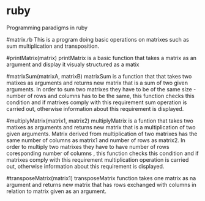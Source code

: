 # ruby
Programming paradigms in ruby

#matrix.rb
This is a program doing basic operations on matrixes such as sum multiplication and transposition.

#printMatrix(matrix)
printMatrix is a basic function that takes a matrix as an argument and display it visualy structured as a matix

#matrixSum(matrixA, matrixB)
matrixSum is a function that that takes two matixes as arguments and returns new matrix that is a sum of two given arguments.
In order to sum two matrixes they have to be of the same size - number of rows and columns has to be the same, this function checks this condition and if matrixes comply with this requirement sum operation is carried out, otherwise information about this requirement is displayed.

#multiplyMatrix(matrix1, matrix2)
multiplyMatrix is a funtion that takes two matixes as arguments and returns new matrix that is a multiplication of two given arguments. Matrix derived from multiplication of two matrixes has the same number of columns as matrix1 and number of rows as matrix2. 
In order to multiply two matrixes they have to have number of rows  coresponding number of columns , this function checks this condition and if matrixes comply with this requirement multiplication operation is carried out, otherwise information about this requirement is displayed.

#transposeMatrix(matrix1)
transposeMatrix function takes one matrix as na argument and returns new matrix that has rows exchanged with columns in relation to matrix given as an argument.

